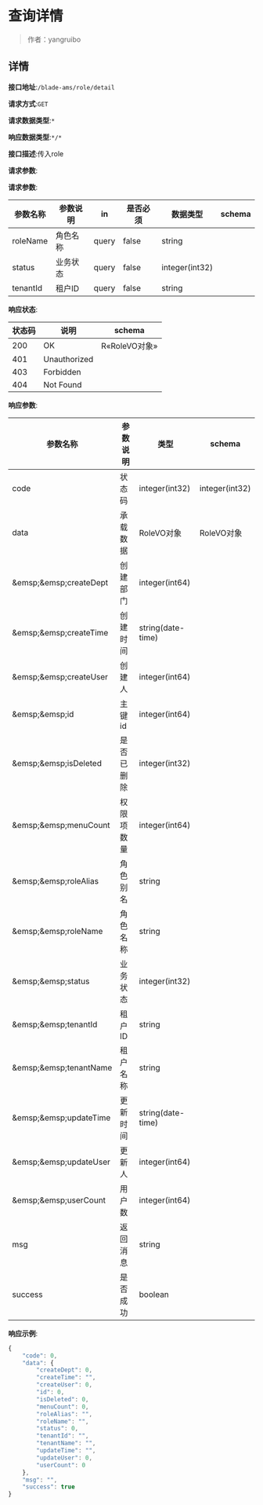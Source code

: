 # 查询详情

> 作者：yangruibo

## 详情


**接口地址**:`/blade-ams/role/detail`


**请求方式**:`GET`


**请求数据类型**:`*`


**响应数据类型**:`*/*`


**接口描述**:传入role


**请求参数**:


**请求参数**:


| 参数名称 | 参数说明 | in    | 是否必须 | 数据类型 | schema |
| -------- | -------- | ----- | -------- | -------- | ------ |
|roleName|角色名称|query|false|string||
|status|业务状态|query|false|integer(int32)||
|tenantId|租户ID|query|false|string||


**响应状态**:


| 状态码 | 说明 | schema |
| -------- | -------- | ----- |
|200|OK|R«RoleVO对象»|
|401|Unauthorized||
|403|Forbidden||
|404|Not Found||


**响应参数**:


| 参数名称 | 参数说明 | 类型 | schema |
| -------- | -------- | ----- |----- | 
|code|状态码|integer(int32)|integer(int32)|
|data|承载数据|RoleVO对象|RoleVO对象|
|&amp;emsp;&amp;emsp;createDept|创建部门|integer(int64)||
|&amp;emsp;&amp;emsp;createTime|创建时间|string(date-time)||
|&amp;emsp;&amp;emsp;createUser|创建人|integer(int64)||
|&amp;emsp;&amp;emsp;id|主键id|integer(int64)||
|&amp;emsp;&amp;emsp;isDeleted|是否已删除|integer(int32)||
|&amp;emsp;&amp;emsp;menuCount|权限项数量|integer(int64)||
|&amp;emsp;&amp;emsp;roleAlias|角色别名|string||
|&amp;emsp;&amp;emsp;roleName|角色名称|string||
|&amp;emsp;&amp;emsp;status|业务状态|integer(int32)||
|&amp;emsp;&amp;emsp;tenantId|租户ID|string||
|&amp;emsp;&amp;emsp;tenantName|租户名称|string||
|&amp;emsp;&amp;emsp;updateTime|更新时间|string(date-time)||
|&amp;emsp;&amp;emsp;updateUser|更新人|integer(int64)||
|&amp;emsp;&amp;emsp;userCount|用户数|integer(int64)||
|msg|返回消息|string||
|success|是否成功|boolean||


**响应示例**:
```javascript
{
	"code": 0,
	"data": {
		"createDept": 0,
		"createTime": "",
		"createUser": 0,
		"id": 0,
		"isDeleted": 0,
		"menuCount": 0,
		"roleAlias": "",
		"roleName": "",
		"status": 0,
		"tenantId": "",
		"tenantName": "",
		"updateTime": "",
		"updateUser": 0,
		"userCount": 0
	},
	"msg": "",
	"success": true
}
```